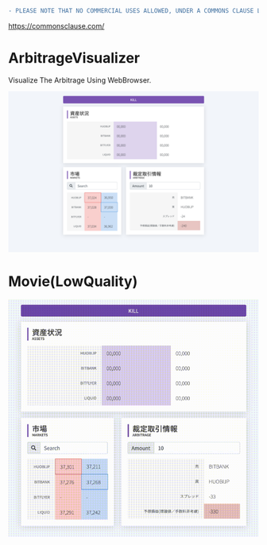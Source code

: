 ```diff
- PLEASE NOTE THAT NO COMMERCIAL USES ALLOWED, UNDER A COMMONS CLAUSE LICENSE.
```

https://commonsclause.com/

# ArbitrageVisualizer

Visualize The Arbitrage Using WebBrowser.

![IMAGE](arbitrage.png)

# Movie(LowQuality)

![IMAGE](app.gif)

